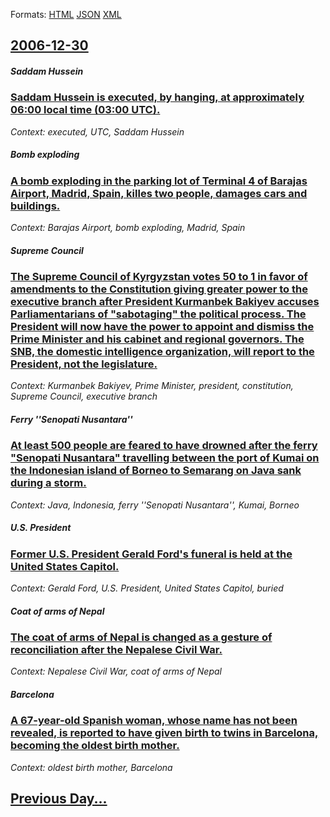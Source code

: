 
Formats: [HTML](2006/12/30/index.html)  [JSON](2006/12/30/index.json)  [XML](2006/12/30/index.xml)  

## [2006-12-30](/news/2006/12/30/index.md)

##### Saddam Hussein
### [ Saddam Hussein is executed, by hanging, at approximately 06:00 local time (03:00 UTC). ](/news/2006/12/30/saddam-hussein-is-executed-by-hanging-at-approximately-06-00-local-time-03-00-utc.md)
_Context: executed, UTC, Saddam Hussein_

##### Bomb exploding
### [ A bomb exploding in the parking lot of Terminal 4 of Barajas Airport, Madrid, Spain, killes two people, damages cars and buildings. ](/news/2006/12/30/a-bomb-exploding-in-the-parking-lot-of-terminal-4-of-barajas-airport-madrid-spain-killes-two-people-damages-cars-and-buildings.md)
_Context: Barajas Airport, bomb exploding, Madrid, Spain_

##### Supreme Council
### [ The Supreme Council of Kyrgyzstan votes 50 to 1 in favor of amendments to the Constitution giving greater power to the executive branch after President Kurmanbek Bakiyev accuses Parliamentarians of "sabotaging" the political process. The President will now have the power to appoint and dismiss the Prime Minister and his cabinet and regional governors. The SNB, the domestic intelligence organization, will report to the President, not the legislature. ](/news/2006/12/30/the-supreme-council-of-kyrgyzstan-votes-50-to-1-in-favor-of-amendments-to-the-constitution-giving-greater-power-to-the-executive-branch-aft.md)
_Context: Kurmanbek Bakiyev, Prime Minister, president, constitution, Supreme Council, executive branch_

##### Ferry ''Senopati Nusantara''
### [ At least 500 people are feared to have drowned after the ferry "Senopati Nusantara" travelling between the port of Kumai on the Indonesian island of Borneo to Semarang on Java sank during a storm. ](/news/2006/12/30/at-least-500-people-are-feared-to-have-drowned-after-the-ferry-senopati-nusantara-travelling-between-the-port-of-kumai-on-the-indonesian.md)
_Context: Java, Indonesia, ferry ''Senopati Nusantara'', Kumai, Borneo_

##### U.S. President
### [ Former U.S. President Gerald Ford's funeral is held at the United States Capitol. ](/news/2006/12/30/former-u-s-president-gerald-ford-s-funeral-is-held-at-the-united-states-capitol.md)
_Context: Gerald Ford, U.S. President, United States Capitol, buried_

##### Coat of arms of Nepal
### [ The coat of arms of Nepal is changed as a gesture of reconciliation after the Nepalese Civil War. ](/news/2006/12/30/the-coat-of-arms-of-nepal-is-changed-as-a-gesture-of-reconciliation-after-the-nepalese-civil-war.md)
_Context: Nepalese Civil War, coat of arms of Nepal_

##### Barcelona
### [ A 67-year-old Spanish woman, whose name has not been revealed, is reported to have given birth to twins in Barcelona, becoming the oldest birth mother. ](/news/2006/12/30/a-67-year-old-spanish-woman-whose-name-has-not-been-revealed-is-reported-to-have-given-birth-to-twins-in-barcelona-becoming-the-oldest-b.md)
_Context: oldest birth mother, Barcelona_

## [Previous Day...](/news/2006/12/29/index.md)

